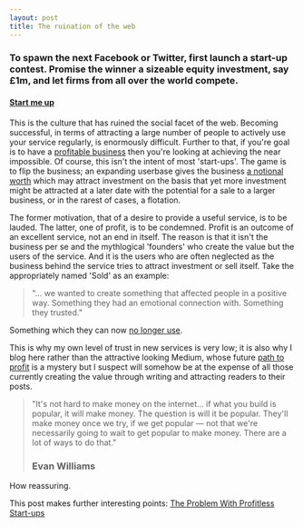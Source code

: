 ```yaml
---
layout: post
title: The ruination of the web
---
```


### To spawn the next Facebook or Twitter, first launch a start-up contest. Promise the winner a sizeable equity investment, say £1m, and let firms from all over the world compete.

#### [Start me up](http://www.economist.com/news/britain/21587268-cluster-start-ups-east-london-thriving-all-they-need-now-big-success-start-me-up?fsrc=scn/tw/te/pe/startmeup)

This is the culture that has ruined the social facet of the web. Becoming successful, in terms of attracting a large number of people to actively use your service regularly, is enormously difficult. Further to that, if you're goal is to have a [profitable business](http://www.theatlantic.com/technology/archive/2012/02/heres-the-number-that-matters-in-facebooks-ipo-filing/252471/) then you're looking at achieving the near impossible. Of course, this isn't the intent of most 'start-ups'. The game is to flip the business; an expanding userbase gives the business [a notional worth](http://www.theverge.com/2013/10/7/4812080/twitter-ipo-boom-growth-profits) which may attract investment on the basis that yet more investment might be attracted at a later date with the potential for a sale to a larger business, or in the rarest of cases, a flotation.

The former motivation, that of a desire to provide a useful service, is to be lauded. The latter, one of profit, is to be condemned. Profit is an outcome of an excellent service, not an end in itself. The reason is that it isn't the business per se and the mythlogical 'founders' who create the value but the users of the service. And it is the users who are often neglected as the business behind the service tries to attract investment or sell itself. Take the appropriately named 'Sold' as an example:

> "... we wanted to create something that affected people in a positive way. Something they had an emotional connection with. Something they trusted." 

Something which they can now [no longer use](http://www.usesold.com/).

This is why my own level of trust in new services is very low; it is also why I blog here rather than the attractive looking Medium, whose future [path to profit](http://techcrunch.com/2013/09/14/twitter-co-founder-evan-williams-lays-out-his-vision-for-medium/) is a mystery but I suspect will somehow be at the expense of all those currently creating the value through writing and attracting readers to their posts.

> "It's not hard to make money on the internet... if what you build is popular, it will make money. The question is will it be popular. They'll make money once we try, if we get popular — not that we're necessarily going to wait to get popular to make money. There are a lot of ways to do that."
> ### Evan Williams

How reassuring.

This post makes further interesting points: [The Problem With Profitless Start-ups](http://nymag.com/daily/intelligencer/2014/04/problem-with-profitless-start-ups.html)